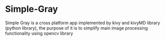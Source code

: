 # Simple-Gray
Simple Gray is a cross platform app implemented by kivy and kivyMD library (python library), the purpose of it is to simplify main image processing functionality using opencv library 
